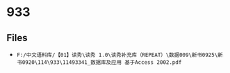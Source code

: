 # 933

## Files

- `F:/中文语料库/【01】读秀\读秀 1.0\读秀补充库（REPEAT）\数据009\新书0925\新书0920\114\933\11493341_数据库及应用 基于Access 2002.pdf`
